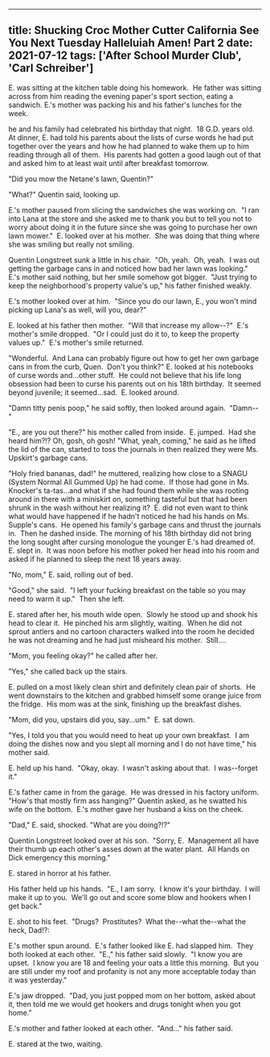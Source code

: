 
---
title: Shucking Croc Mother Cutter California See You Next Tuesday Halleluiah Amen! Part 2
date: 2021-07-12
tags: ['After School Murder Club', 'Carl Schreiber']
---

E. was sitting at the kitchen table doing his homework.  He father was sitting across from him reading the evening paper's sport section, eating a sandwich. E.'s mother was packing his and his father's lunches for the week.

he and his family had celebrated his birthday that night.  18 G.D. years old.  At dinner, E. had told his parents about the lists of curse words he had put together over the years and how he had planned to wake them up to him reading through all of them.  His parents had gotten a good laugh out of that and asked him to at least wait until after breakfast tomorrow.

"Did you mow the Netane's lawn, Quentin?"

"What?" Quentin said, looking up.

E.'s mother paused from slicing the sandwiches she was working on.  "I ran into Lana at the store and she asked me to thank you but to tell you not to worry about doing it in the future since she was going to purchase her own lawn mower."  E. looked over at his mother.  She was doing that thing where she was smiling but really not smiling.

Quentin Longstreet sunk a little in his chair.  "Oh, yeah.  Oh, yeah.  I was out getting the garbage cans in and noticed how bad her lawn was looking."  E.'s mother said nothing, but her smile somehow got bigger.  "Just trying to keep the neighborhood's property value's up," his father finished weakly.

E.'s mother looked over at him.  "Since you do our lawn, E., you won't mind picking up Lana's as well, will you, dear?"

E. looked at his father then mother.  "Will that increase my allow--?"  E.'s mother's smile dropped.  "Or I could just do it to, to keep the property values up."  E.'s mother's smile returned.

"Wonderful.  And Lana can probably figure out how to get her own garbage cans in from the curb, Quen.  Don't you think?" E. looked at his notebooks of curse words and...other stuff.  He could not believe that his life long obsession had been to curse his parents out on his 18th birthday.  It seemed beyond juvenile; it seemed...sad.  E. looked around.

"Damn titty penis poop," he said softly, then looked around again.  "Damn--"

"E., are you out there?" his mother called from inside.  E. jumped.  Had she heard him?!? Oh, gosh, oh gosh! "What, yeah, coming," he said as he lifted the lid of the can, started to toss the journals in then realized they were Ms. Upskirt's garbage cans.

"Holy fried bananas, dad!" he muttered, realizing how close to a SNAGU (System Normal All Gummed Up) he had come.  If those had gone in Ms. Knocker's ta-tas...and what if she had found them while she was rooting around in there with a miniskirt on, something tasteful but that had been shrunk in the wash without her realizing it?  E. did not even want to think what would have happened if he hadn't noticed he had his hands on Ms. Supple's cans.  He opened his family's garbage cans and thrust the journals in.  Then he dashed inside. The morning of his 18th birthday did not bring the long sought after cursing monologue the younger E.'s had dreamed of.  E. slept in.  It was noon before his mother poked her head into his room and asked if he planned to sleep the next 18 years away.

"No, mom," E. said, rolling out of bed.

"Good," she said.  "I left your fucking breakfast on the table so you may need to warm it up."  Then she left.

E. stared after her, his mouth wide open.  Slowly he stood up and shook his head to clear it.  He pinched his arm slightly, waiting.  When he did not sprout antlers and no cartoon characters walked into the room he decided he was not dreaming and he had just misheard his mother.  Still....

"Mom, you feeling okay?" he called after her.

"Yes," she called back up the stairs.

E. pulled on a most likely clean shirt and definitely clean pair of shorts.  He went downstairs to the kitchen and grabbed himself some orange juice from the fridge.  His mom was at the sink, finishing up the breakfast dishes.

"Mom, did you, upstairs did you, say...um."  E. sat down.

"Yes, I told you that you would need to heat up your own breakfast.  I am doing the dishes now and you slept all morning and I do not have time," his mother said.

E. held up his hand.  "Okay, okay.  I wasn't asking about that.  I was--forget it."

E.'s father came in from the garage.  He was dressed in his factory uniform.  "How's that mostly firm ass hanging?" Quentin asked, as he swatted his wife on the bottom.  E.'s mother gave her husband a kiss on the cheek.

"Dad," E. said, shocked. "What are you doing?!?"

Quentin Longstreet looked over at his son.  "Sorry, E.  Management all have their thumb up each other's asses down at the water plant.  All Hands on Dick emergency this morning."

E. stared in horror at his father.

His father held up his hands.  "E., I am sorry.  I know it's your birthday.  I will make it up to you.  We'll go out and score some blow and hookers when I get back."

E. shot to his feet.  "Drugs?  Prostitutes?  What the--what the--what the heck, Dad!?:

E.'s mother spun around.  E.'s father looked like E. had slapped him.  They both looked at each other.  "E.," his father said slowly.  "I know you are upset.  I know you are 18 and feeling your oats a little this morning.  But you are still under my roof and profanity is not any more acceptable today than it was yesterday."

E.'s jaw dropped.  "Dad, you just popped mom on her bottom, asked about it, then told me we would get hookers and drugs tonight when you got home."

E.'s mother and father looked at each other.  "And..." his father said.

E. stared at the two, waiting.
